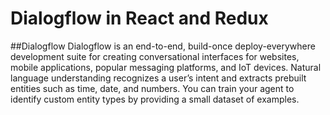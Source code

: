 # Dialogflow in React and Redux

##Dialogflow
Dialogflow is an end-to-end, build-once deploy-everywhere development suite for creating conversational interfaces for websites, mobile applications, popular messaging platforms, and IoT devices.
Natural language understanding recognizes a user’s intent and extracts prebuilt entities such as time, date, and numbers. You can train your agent to identify custom entity types by providing a small dataset of examples.

